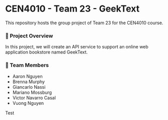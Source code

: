 # CEN4010 - Team 23 - GeekText
This repository hosts the group project of Team 23 for the CEN4010 course.

### 🌱 Project Overview
In this project, we will create an API service to support an online web application bookstore named GeekText.

### 👏 Team Members
- Aaron Nguyen
- Brenna Murphy
- Giancarlo Nassi
- Mariano Mossburg
- Victor Navarro Casal
- Vuong Nguyen


Test
